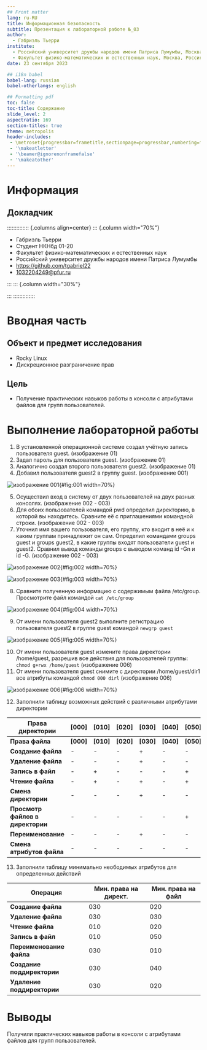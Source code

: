 ```yaml
---
## Front matter
lang: ru-RU
title: Информационная безопасность
subtitle: Презентация к лабораторной работе №_03
author:
  - Габриэль Тьерри
institute:
  - Российский университет дружбы народов имени Патриса Лумумбы, Москва, Россия
  - Факультет физико-математических и естественных наук, Москва, Россия
date: 23 сентября 2023

## i18n babel
babel-lang: russian
babel-otherlangs: english

## Formatting pdf
toc: false
toc-title: Содержание
slide_level: 2
aspectratio: 169
section-titles: true
theme: metropolis
header-includes:
 - \metroset{progressbar=frametitle,sectionpage=progressbar,numbering=fraction}
 - '\makeatletter'
 - '\beamer@ignorenonframefalse'
 - '\makeatother'
---
```


# Информация

## Докладчик

:::::::::::::: {.columns align=center}
::: {.column width="70%"}

  * Габриэль Тьерри
  * Студент НКНбд 01-20
  * Факультет физико-математических и естественных наук
  * Российский университет дружбы народов имени Патриса Лумумбы 
  * <https://github.com/tgabriel22>
  * [1032204249@pfur.ru](mailto:1032204249@pfur.ru)

:::
::: {.column width="30%"}

:::
::::::::::::::

# Вводная часть

## Объект и предмет исследования

- Rocky Linux
- Дискреционное разграничение прав

## Цель

- Получение практических навыков работы в консоли с атрибутами файлов для групп пользователей.

# Выполнение лабораторной работы


1. В установленной операционной системе создал учётную запись пользователя guest. (изображение 01)
2. Задал пароль для пользователя guest. (изображение 01)
3. Аналогично создал  второго пользователя guest2. (изображение 01)
4. Добавил пользователя guest2 в группу guest. (изображение 001)

![изображение 001](https://raw.githubusercontent.com/tgabriel22/Work/main/2022-2023/Информационная%20безопасность/infosec/Lab03/report/image/Capture1-1.PNG){#fig:001 width=70%}

5. Осуществил вход в систему от двух пользователей на двух разных консолях. (изображение 002 - 003)
6. Для обоих пользователей командой pwd определил директорию, в которой вы находитесь. Сравните её с приглашениями командной строки. (изображение 002 - 003)
7. Уточнил имя вашего пользователя, его группу, кто входит в неё
и к каким группам принадлежит он сам. Определил командами
groups guest и groups guest2, в какие группы входят пользователи guest и guest2. Сравнил вывод команды groups с выводом команд
id -Gn и id -G. (изображение 002 - 003)

![изображение 002](https://raw.githubusercontent.com/tgabriel22/Work/main/2022-2023/Информационная%20безопасность/infosec/Lab03/report/image/Capture1-2.PNG){#fig:002 width=70%}

![изображение 003](https://raw.githubusercontent.com/tgabriel22/Work/main/2022-2023/Информационная%20безопасность/infosec/Lab03/report/image/Capture3.PNG){#fig:003 width=70%}


8. Сравните полученную информацию с содержимым файла /etc/group.
Просмотрите файл командой
`cat /etc/group`

![изображение 004](https://raw.githubusercontent.com/tgabriel22/Work/main/2022-2023/Информационная%20безопасность/infosec/Lab03/report/image/Capture5.PNG){#fig:004 width=70%}

9. От имени пользователя guest2 выполните регистрацию пользователя guest2 в группе guest командой
`newgrp guest` 

![изображение 005](https://raw.githubusercontent.com/tgabriel22/Work/main/2022-2023/Информационная%20безопасность/infosec/Lab03/report/image/Capture4.PNG){#fig:005 width=70%}

10. От имени пользователя guest измените права директории /home/guest, разрешив все действия для пользователей группы:
`chmod g+rwx /home/guest` (изображение 006)
11. От имени пользователя guest снимите с директории /home/guest/dir1 все атрибуты командой `chmod 000 dirl` (изображение 006)

![изображение 006](https://raw.githubusercontent.com/tgabriel22/Work/main/2022-2023/Информационная%20безопасность/infosec/Lab03/report/image/Capture2.PNG){#fig:006 width=70%}


12. Заполнили таблицу возможных действий с различными атрибутами директории 

| **Права директории**             | [000] | [010] | [020] | [030] | [040] | [050] | [060] | [070] |
|----------------------------------|-------|-------|-------|-------|-------|-------|-------|-------|
| **Права файла**                  | **[000]** | **[010]** | **[020]** | **[030]** | **[040]** | **[050]** | **[060]** | **[070]** |
| **Создание файла**               | -     | -     | -     | +     | -     | -     | -     | +     |
| **Удаление файла**               | -     | -     | -     | +     | -     | -     | -     | +     |
| **Запись в файл**                | -     | +     | -     | -     | -     | +     | -     | +     |
| **Чтение файла**                 | -     | +     | -     | +     | -     | +     | -     | +     |
| **Смена директории**             | -     | -     | -     | +     | -     | -     | -     | +     |
| **Просмотр файлов в директории** | -     | -     | -     | -     | -     | +     | +     | +     |
| **Переименование**               | -     | -     | -     | +     | -     | -     | -     | +     |
| **Смена атрибутов файла**        | -     | -     | -     | -     | -     | -     | -     | -     |


13. Заполнили таблицу минимально неободимых атрибутов для определенных действий 

| **Операция**               | **Мин. права на директ.** | **Мин. права на файл** |
|----------------------------|---------------------------|------------------------|
| **Создание файла**         | 030                       | 020                    |
| **Удаление файла**         | 030                       | 030                    |
| **Чтение файла**           | 010                       | 020                    |
| **Запись в файл**          | 010                       | 050                    |
| **Переименование файла**   | 030                       | 010                    |
| **Создание поддиректории** | 030                       | 040                    |
| **Удаление поддиректории** | 030                       | 020                    |


# Выводы

Получили практических навыков работы в консоли с атрибутами файлов для групп пользователей.